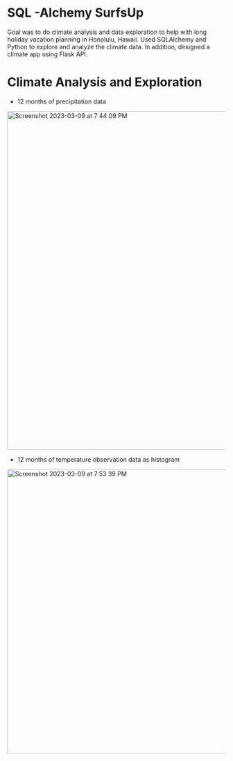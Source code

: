 # SQL -Alchemy SurfsUp
Goal was to do climate analysis and data exploration to help with long holiday vacation planning in Honolulu, Hawaii. Used SQLAlchemy and Python to explore and analyze the climate data. In addition, designed a climate app using Flask API. 

# Climate Analysis and Exploration
* 12 months of precipitation data
<img width="780" alt="Screenshot 2023-03-09 at 7 44 09 PM" src="https://user-images.githubusercontent.com/119978382/224204800-97ad4e45-12e6-43b8-a6d9-003c3736a9b3.png">

* 12 months of temperature observation data as histogram
<img width="656" alt="Screenshot 2023-03-09 at 7 53 39 PM" src="https://user-images.githubusercontent.com/119978382/224204887-8217671c-042d-4a84-9da1-53ca3bd54f4e.png">
